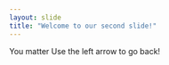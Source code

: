 ```yaml
---
layout: slide
title: "Welcome to our second slide!"
---
```

You matter
Use the left arrow to go back!
